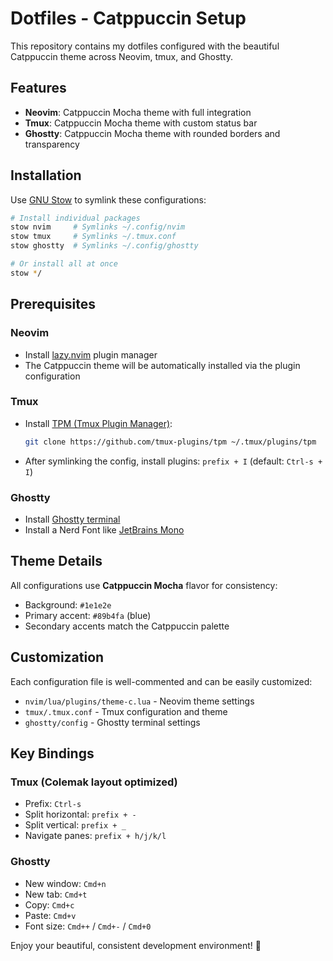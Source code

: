 # Dotfiles - Catppuccin Setup

This repository contains my dotfiles configured with the beautiful Catppuccin theme across Neovim, tmux, and Ghostty.

## Features

- **Neovim**: Catppuccin Mocha theme with full integration
- **Tmux**: Catppuccin Mocha theme with custom status bar
- **Ghostty**: Catppuccin Mocha theme with rounded borders and transparency

## Installation

Use [GNU Stow](https://www.gnu.org/software/stow/) to symlink these configurations:

```bash
# Install individual packages
stow nvim     # Symlinks ~/.config/nvim
stow tmux     # Symlinks ~/.tmux.conf
stow ghostty  # Symlinks ~/.config/ghostty

# Or install all at once
stow */
```

## Prerequisites

### Neovim
- Install [lazy.nvim](https://github.com/folke/lazy.nvim) plugin manager
- The Catppuccin theme will be automatically installed via the plugin configuration

### Tmux
- Install [TPM (Tmux Plugin Manager)](https://github.com/tmux-plugins/tpm):
  ```bash
  git clone https://github.com/tmux-plugins/tpm ~/.tmux/plugins/tpm
  ```
- After symlinking the config, install plugins: `prefix + I` (default: `Ctrl-s + I`)

### Ghostty
- Install [Ghostty terminal](https://mitchellh.com/ghostty)
- Install a Nerd Font like [JetBrains Mono](https://www.nerdfonts.com/font-downloads)

## Theme Details

All configurations use **Catppuccin Mocha** flavor for consistency:
- Background: `#1e1e2e`
- Primary accent: `#89b4fa` (blue)
- Secondary accents match the Catppuccin palette

## Customization

Each configuration file is well-commented and can be easily customized:
- `nvim/lua/plugins/theme-c.lua` - Neovim theme settings
- `tmux/.tmux.conf` - Tmux configuration and theme
- `ghostty/config` - Ghostty terminal settings

## Key Bindings

### Tmux (Colemak layout optimized)
- Prefix: `Ctrl-s`
- Split horizontal: `prefix + -`
- Split vertical: `prefix + _`
- Navigate panes: `prefix + h/j/k/l`

### Ghostty
- New window: `Cmd+n`
- New tab: `Cmd+t`
- Copy: `Cmd+c`
- Paste: `Cmd+v`
- Font size: `Cmd++` / `Cmd+-` / `Cmd+0`

Enjoy your beautiful, consistent development environment! 🎨